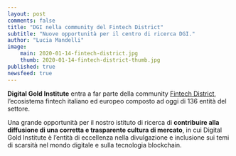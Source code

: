 ```yaml
---
layout: post
comments: false
title: "DGI nella community del Fintech District"
subtitle: "Nuove opportunità per il centro di ricerca DGI." 
author: "Lucia Mandelli"
image:
    main: 2020-01-14-fintech-district.jpg
    thumb: 2020-01-14-fintech-district-thumb.jpg
published: true
newsfeed: true
---
```


**Digital Gold Institute** entra a far parte della community [Fintech District](https://www.fintechdistrict.com/community//), l’ecosistema fintech italiano ed europeo composto ad oggi di 136 entità del settore.

Una grande opportunità per il nostro istituto di ricerca di **contribuire alla diffusione di una corretta e trasparente cultura di mercato**, in cui Digital Gold Institute è l’entità di eccellenza nella divulgazione e inclusione sui temi di scarsità nel mondo digitale e sulla tecnologia blockchain. 